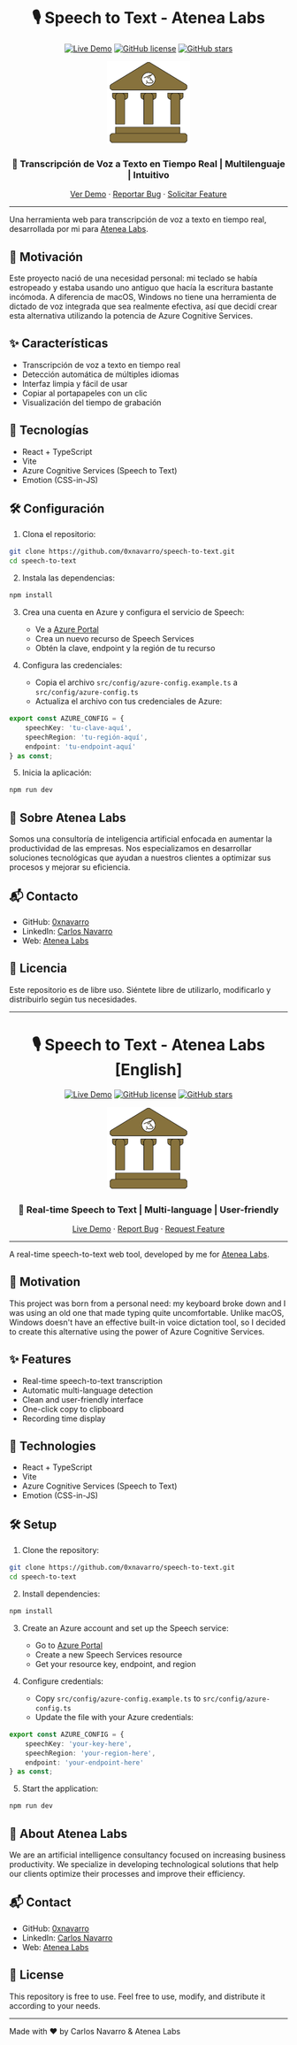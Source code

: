 <div align="center">

# 🎙️ Speech to Text - Atenea Labs

[![Live Demo](https://img.shields.io/badge/demo-live-green.svg)](https://speech-to-text.atenealabs.com)
[![GitHub license](https://img.shields.io/github/license/0xnavarro/speech-to-text)](https://github.com/0xnavarro/speech-to-text/blob/main/LICENSE)
[![GitHub stars](https://img.shields.io/github/stars/0xnavarro/speech-to-text)](https://github.com/0xnavarro/speech-to-text/stargazers)

<img src="public/Icono.svg" alt="Atenea Labs Logo" width="150"/>

### 🌟 Transcripción de Voz a Texto en Tiempo Real | Multilenguaje | Intuitivo

[Ver Demo](https://speech-to-text.atenealabs.com) · [Reportar Bug](https://github.com/0xnavarro/speech-to-text/issues) · [Solicitar Feature](https://github.com/0xnavarro/speech-to-text/issues)

---
</div>

Una herramienta web para transcripción de voz a texto en tiempo real, desarrollada por mi para [Atenea Labs](https://www.atenealabs.com).

## 🎯 Motivación

Este proyecto nació de una necesidad personal: mi teclado se había estropeado y estaba usando uno antiguo que hacía la escritura bastante incómoda. A diferencia de macOS, Windows no tiene una herramienta de dictado de voz integrada que sea realmente efectiva, así que decidí crear esta alternativa utilizando la potencia de Azure Cognitive Services.

## ✨ Características

- Transcripción de voz a texto en tiempo real
- Detección automática de múltiples idiomas
- Interfaz limpia y fácil de usar
- Copiar al portapapeles con un clic
- Visualización del tiempo de grabación

## 🚀 Tecnologías

- React + TypeScript
- Vite
- Azure Cognitive Services (Speech to Text)
- Emotion (CSS-in-JS)

## 🛠️ Configuración

1. Clona el repositorio:
```bash
git clone https://github.com/0xnavarro/speech-to-text.git
cd speech-to-text
```

2. Instala las dependencias:
```bash
npm install
```

3. Crea una cuenta en Azure y configura el servicio de Speech:
   - Ve a [Azure Portal](https://portal.azure.com)
   - Crea un nuevo recurso de Speech Services
   - Obtén la clave, endpoint y la región de tu recurso

4. Configura las credenciales:
   - Copia el archivo `src/config/azure-config.example.ts` a `src/config/azure-config.ts`
   - Actualiza el archivo con tus credenciales de Azure:
```typescript
export const AZURE_CONFIG = {
    speechKey: 'tu-clave-aquí',
    speechRegion: 'tu-región-aquí',
    endpoint: 'tu-endpoint-aquí'
} as const;
```

5. Inicia la aplicación:
```bash
npm run dev
```

## 💼 Sobre Atenea Labs

Somos una consultoría de inteligencia artificial enfocada en aumentar la productividad de las empresas. Nos especializamos en desarrollar soluciones tecnológicas que ayudan a nuestros clientes a optimizar sus procesos y mejorar su eficiencia.

## 📬 Contacto

- GitHub: [0xnavarro](https://github.com/0xnavarro)
- LinkedIn: [Carlos Navarro](https://www.linkedin.com/in/0xnavarro/)
- Web: [Atenea Labs](https://www.atenealabs.com)

## 📄 Licencia

Este repositorio es de libre uso. Siéntete libre de utilizarlo, modificarlo y distribuirlo según tus necesidades.

---

<div align="center">

# 🎙️ Speech to Text - Atenea Labs [English]

[![Live Demo](https://img.shields.io/badge/demo-live-green.svg)](https://speech-to-text.atenealabs.com)
[![GitHub license](https://img.shields.io/github/license/0xnavarro/speech-to-text)](https://github.com/0xnavarro/speech-to-text/blob/main/LICENSE)
[![GitHub stars](https://img.shields.io/github/stars/0xnavarro/speech-to-text)](https://github.com/0xnavarro/speech-to-text/stargazers)

<img src="public/Icono.svg" alt="Atenea Labs Logo" width="150"/>

### 🌟 Real-time Speech to Text | Multi-language | User-friendly

[Live Demo](https://speech-to-text.atenealabs.com) · [Report Bug](https://github.com/0xnavarro/speech-to-text/issues) · [Request Feature](https://github.com/0xnavarro/speech-to-text/issues)

---
</div>

A real-time speech-to-text web tool, developed by me for [Atenea Labs](https://www.atenealabs.com).

## 🎯 Motivation

This project was born from a personal need: my keyboard broke down and I was using an old one that made typing quite uncomfortable. Unlike macOS, Windows doesn't have an effective built-in voice dictation tool, so I decided to create this alternative using the power of Azure Cognitive Services.

## ✨ Features

- Real-time speech-to-text transcription
- Automatic multi-language detection
- Clean and user-friendly interface
- One-click copy to clipboard
- Recording time display

## 🚀 Technologies

- React + TypeScript
- Vite
- Azure Cognitive Services (Speech to Text)
- Emotion (CSS-in-JS)

## 🛠️ Setup

1. Clone the repository:
```bash
git clone https://github.com/0xnavarro/speech-to-text.git
cd speech-to-text
```

2. Install dependencies:
```bash
npm install
```

3. Create an Azure account and set up the Speech service:
   - Go to [Azure Portal](https://portal.azure.com)
   - Create a new Speech Services resource
   - Get your resource key, endpoint, and region

4. Configure credentials:
   - Copy `src/config/azure-config.example.ts` to `src/config/azure-config.ts`
   - Update the file with your Azure credentials:
```typescript
export const AZURE_CONFIG = {
    speechKey: 'your-key-here',
    speechRegion: 'your-region-here',
    endpoint: 'your-endpoint-here'
} as const;
```

5. Start the application:
```bash
npm run dev
```

## 💼 About Atenea Labs

We are an artificial intelligence consultancy focused on increasing business productivity. We specialize in developing technological solutions that help our clients optimize their processes and improve their efficiency.

## 📬 Contact

- GitHub: [0xnavarro](https://github.com/0xnavarro)
- LinkedIn: [Carlos Navarro](https://www.linkedin.com/in/0xnavarro/)
- Web: [Atenea Labs](https://www.atenealabs.com)

## 📄 License

This repository is free to use. Feel free to use, modify, and distribute it according to your needs.

---
Made with ❤️ by Carlos Navarro & Atenea Labs
